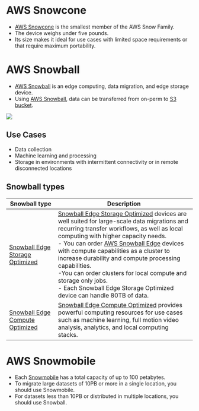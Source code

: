 # AWS Snowcone
- [AWS Snowcone](https://aws.amazon.com/snowcone/) is the smallest member of the AWS Snow Family.
- The device weighs under five pounds.
- Its size makes it ideal for use cases with limited space requirements or that require maximum portability.

# AWS Snowball
- [AWS Snowball](https://aws.amazon.com/snowball/) is an edge computing, data migration, and edge storage device. 
- Using [AWS Snowball](https://aws.amazon.com/snowball/), data can be transferred from on-perm to [S3 bucket](../../3_ObjectStorageS3/Readme.md).

![](https://d1.awsstatic.com/hiw_snowball%402x%20(3).afde317ee4d3d8abe9a7ecc4fe52fefb9f454683.png)

## Use Cases
- Data collection
- Machine learning and processing
- Storage in environments with intermittent connectivity or in remote disconnected locations

## Snowball types

| Snowball type                                                               | Description                                                                                                                                                                                                                                                                                                                                                                                                                                                                                                                                                                  |
|-----------------------------------------------------------------------------|------------------------------------------------------------------------------------------------------------------------------------------------------------------------------------------------------------------------------------------------------------------------------------------------------------------------------------------------------------------------------------------------------------------------------------------------------------------------------------------------------------------------------------------------------------------------------|
| [Snowball Edge Storage Optimized](https://aws.amazon.com/snowball/features/) | [Snowball Edge Storage Optimized](https://aws.amazon.com/snowball/features/) devices are well suited for large-scale data migrations and recurring transfer workflows, as well as local computing with higher capacity needs.<br/>- You can order [AWS Snowball Edge](https://aws.amazon.com/snowball/features/) devices with compute capabilities as a cluster to increase durability and compute  processing capabilities.<br/>-You can order clusters for local compute and storage only jobs.<br/>- Each Snowball Edge Storage Optimized device can handle 80TB of data. |
| [Snowball Edge Compute Optimized](https://aws.amazon.com/snowball/features/) | [Snowball Edge Compute Optimized](https://aws.amazon.com/snowball/features/) provides powerful computing resources for use cases such as machine learning, full motion video analysis, analytics, and local computing stacks.                                                                                                                                                                                                                                                                                                                                                |

# AWS Snowmobile
- Each [Snowmobile](https://aws.amazon.com/snowmobile) has a total capacity of up to 100 petabytes. 
- To migrate large datasets of 10PB or more in a single location, you should use Snowmobile. 
- For datasets less than 10PB or distributed in multiple locations, you should use Snowball. 